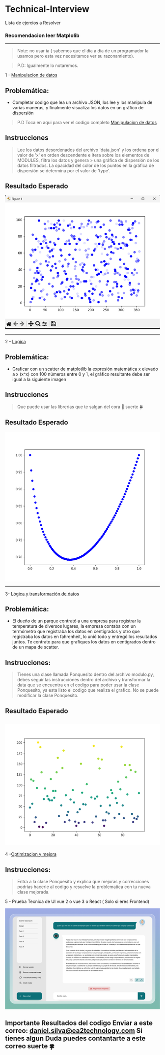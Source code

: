 # Technical-Interview
Lista de ejercios a Resolver 
### Recomendacion leer Matplolib
-----
> Note: no usar ia ( sabemos que el dia a dia de un programador la usamos pero esta vez necesitamos ver su razonamiento).


> P.D: Igualmente lo notaremos. 

1 - [Manipulacion de datos](1_prueba.py)
## Problemática:
 * Completar codigo que lea un  archivo JSON, los lee y los manipula de varias maneras, y finalmente visualiza los datos en un gráfico de dispersión


> P.D Toca en aqui para ver el codigo completo [Manipulacion de datos](1_prueba.py)
## Instrucciones

> Lee los datos desordenados del archivo 'data.json' y los ordena por el valor de 'x' en orden descendente e Itera sobre los elementos de MODULES, filtra los datos y genera > una gráfica de dispersión de los datos filtrados. La opacidad del color de los puntos en la gráfica de dispersión se determina por el valor de 'type'.
>
## Resultado Esperado
![Texto alternativo](prueba1.png)

---
2 - [Logica]()
## Problemática:
 * Graficar con un scatter de matplotlib la expresión matemática x elevado a x (x^x) con 100 números entre 0 y 1, el gráfico resultante debe ser igual a la siguiente imagen
 
## Instrucciones 
> Que puede usar las librerias que te salgan del cora 💌 suerte 🍀
>

## Resultado Esperado

![Texto alternativo](Figure_1.png)


---
 3- [Lógica y transformación de datos](4_excercise.py)

## Problemática:
* El dueño de un parque contrató a una empresa para registrar la temperatura de diversos lugares, la empresa contaba con un termómetro que registraba los datos en centígrados y otro que registraba los datos en fahrenheit, lo unió todo y entregó los resultados juntos. Te contrato para que grafiques los datos en centigrados dentro de un mapa de scatter.

## Instrucciones: 
>Tienes una clase llamada Ponquesito dentro del archivo modulo.py, debes seguir las instrucciones dentro del archivo y transformar la data que se encuentra en el codigo para poder usar la clase Ponquesito, ya esta listo el codigo que realiza el grafico. No se puede modificar la clase Ponquesito.

## Resultado Esperado

![Texto alternativo](Result_Prueba_Tecnicav2.png)
---
4 -[Optimizacion y mejora](modulo.py)
 ## Instrucciones:
>Entra a la clase Ponquesito y explica que mejoras y correcciones podrias hacerle al codigo y resuelve la problematica con tu nueva clase mejorada.


5 - Prueba Tecnica de UI vue 2 o vue 3 o React ( Solo si eres Frontend)

![Texto alternativo](UI.png)

## Importante Resultados del codigo Enviar a este correo: daniel.silva@ea2technology.com Si tienes algun Duda puedes contantarte a este correo suerte 🍀
